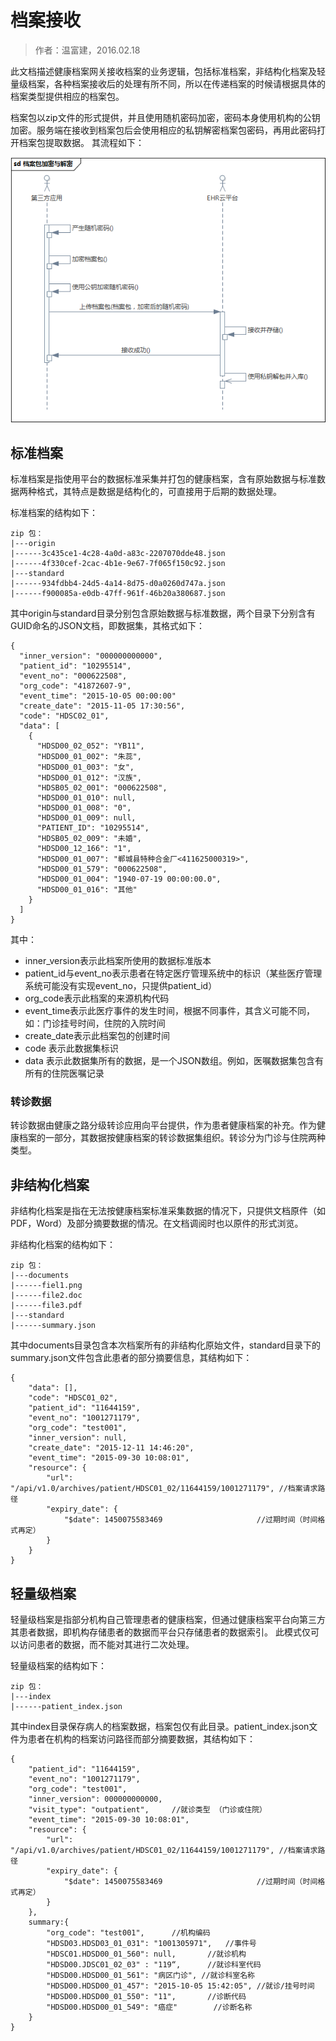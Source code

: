 档案接收
====================

> 作者：温富建，2016.02.18

此文档描述健康档案网关接收档案的业务逻辑，包括标准档案，非结构化档案及轻量级档案，各种档案接收后的处理有所不同，所以在传递档案的时候请根据具体的档案类型提供相应的档案包。

档案包以zip文件的形式提供，并且使用随机密码加密，密码本身使用机构的公钥加密。服务端在接收到档案包后会使用相应的私钥解密档案包密码，再用此密码打开档案包提取数据。
其流程如下：

![档案包加密与解密流程](../../images/档案包加密与解密.png)

标准档案
---------------------

标准档案是指使用平台的数据标准采集并打包的健康档案，含有原始数据与标准数据两种格式，其特点是数据是结构化的，可直接用于后期的数据处理。

标准档案的结构如下：

	zip 包：
	|---origin
	|------3c435ce1-4c28-4a0d-a83c-2207070dde48.json
	|------4f330cef-2cac-4b1e-9e67-7f065f150c92.json
	|---standard
	|------934fdbb4-24d5-4a14-8d75-d0a0260d747a.json
	|------f900085a-e0db-47ff-961f-46b20a380687.json
	
其中origin与standard目录分别包含原始数据与标准数据，两个目录下分别含有GUID命名的JSON文档，即数据集，其格式如下：

	{
      "inner_version": "000000000000",
      "patient_id": "10295514",
	  "event_no": "000622508",
	  "org_code": "41872607-9",
	  "event_time": "2015-10-05 00:00:00"
	  "create_date": "2015-11-05 17:30:56",
      "code": "HDSC02_01",
      "data": [
        {
          "HDSD00_02_052": "YB11",
          "HDSD00_01_002": "朱蕊",
          "HDSD00_01_003": "女",
          "HDSD00_01_012": "汉族",
          "HDSB05_02_001": "000622508",
          "HDSD00_01_010": null,
          "HDSD00_01_008": "0",
          "HDSD00_01_009": null,
          "PATIENT_ID": "10295514",
          "HDSB05_02_009": "未婚",
          "HDSD00_12_166": "1",
          "HDSD00_01_007": "郸城县特种合金厂<411625000319>",
          "HDSD00_01_579": "000622508",
          "HDSD00_01_004": "1940-07-19 00:00:00.0",
          "HDSD00_01_016": "其他"
        }
      ]     
    }
    
其中：

- inner_version表示此档案所使用的数据标准版本
- patient_id与event_no表示患者在特定医疗管理系统中的标识（某些医疗管理系统可能没有实现event_no，只提供patient_id）
- org_code表示此档案的来源机构代码
- event_time表示此医疗事件的发生时间，根据不同事件，其含义可能不同，如：门诊挂号时间，住院的入院时间
- create_date表示此档案包的创建时间
- code 表示此数据集标识
- data 表示此数据集所有的数据，是一个JSON数组。例如，医嘱数据集包含有所有的住院医嘱记录
    
### 转诊数据

转诊数据由健康之路分级转诊应用向平台提供，作为患者健康档案的补充。作为健康档案的一部分，其数据按健康档案的转诊数据集组织。转诊分为门诊与住院两种类型。

非结构化档案
---------------------

非结构化档案是指在无法按健康档案标准采集数据的情况下，只提供文档原件（如PDF，Word）及部分摘要数据的情况。在文档调阅时也以原件的形式浏览。

非结构化档案的结构如下：

	zip 包：
	|---documents
	|------fiel1.png
	|------file2.doc
	|------file3.pdf
	|---standard
	|------summary.json
	
其中documents目录包含本次档案所有的非结构化原始文件，standard目录下的summary.json文件包含此患者的部分摘要信息，其结构如下：

	{
		"data": [],
		"code": "HDSC01_02",
		"patient_id": "11644159",
		"event_no": "1001271179",
		"org_code": "test001",
		"inner_version": null,
		"create_date": "2015-12-11 14:46:20",
		"event_time": "2015-09-30 10:08:01",
		"resource": {
			"url": "/api/v1.0/archives/patient/HDSC01_02/11644159/1001271179", //档案请求路径
			"expiry_date": {
				"$date": 1450075583469					   //过期时间（时间格式再定）
			}
		}
	}


轻量级档案
---------------------

轻量级档案是指部分机构自己管理患者的健康档案，但通过健康档案平台向第三方其患者数据，即机构存储患者的数据而平台只存储患者的数据索引。
此模式仅可以访问患者的数据，而不能对其进行二次处理。

轻量级档案的结构如下：

	zip 包：
	|---index
	|------patient_index.json
	
其中index目录保存病人的档案数据，档案包仅有此目录。patient_index.json文件为患者在机构的档案访问路径而部分摘要数据，其结构如下：

	{
		"patient_id": "11644159",
		"event_no": "1001271179",
		"org_code": "test001",
		"inner_version": 000000000000,
		"visit_type": "outpatient",		//就诊类型 （门诊或住院）
		"event_time": "2015-09-30 10:08:01",
		"resource": {
			"url": "/api/v1.0/archives/patient/HDSC01_02/11644159/1001271179", //档案请求路径
			"expiry_date": {
				"$date": 1450075583469					   //过期时间（时间格式再定）
			}
		},
		summary:{
			"org_code": "test001",		//机构编码	
			"HDSD03.HDSD03_01_031": "1001305971",	//事件号
			"HDSC01.HDSD00_01_560": null,		//就诊机构
			"HDSD00.JDSC01_02_03" : "119“,		//就诊科室代码
			"HDSD00.HDSD00_01_561": "病区门诊",	//就诊科室名称
			"HDSD00.HDSD00_01_457": "2015-10-05 15:42:05", //就诊/挂号时间
			"HDSD00.HDSD00_01_550": "11",		//诊断代码
			"HDSD00.HDSD00_01_549": "癌症"		//诊断名称
		}
	}
